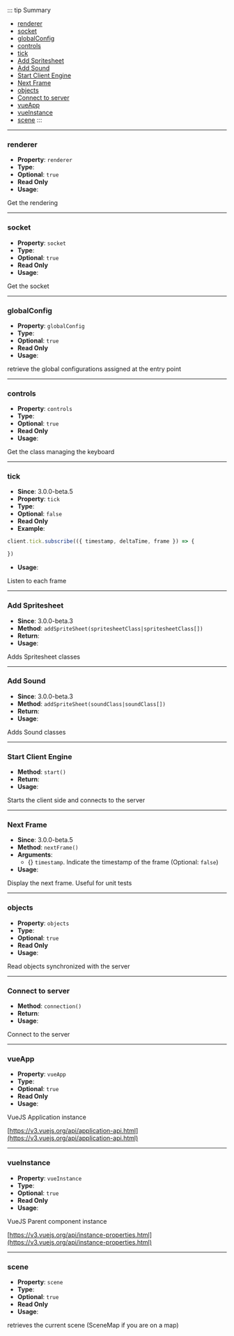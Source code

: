 ::: tip Summary
- [renderer](#renderer)
- [socket](#socket)
- [globalConfig](#globalconfig)
- [controls](#controls)
- [tick](#tick)
- [Add Spritesheet](#add-spritesheet)
- [Add Sound](#add-sound)
- [Start Client Engine](#start-client-engine)
- [Next Frame](#next-frame)
- [objects](#objects)
- [Connect to server](#connect-to-server)
- [vueApp](#vueapp)
- [vueInstance](#vueinstance)
- [scene](#scene)
:::
---
### renderer
- **Property**: `renderer`
- **Type**: <Type type='RpgRenderer' />
- **Optional**: `true`
- **Read Only** 
- **Usage**:

 
Get the rendering 


---
### socket
- **Property**: `socket`
- **Type**: <Type type='Socket' />
- **Optional**: `true`
- **Read Only** 
- **Usage**:

 
Get the socket


---
### globalConfig
- **Property**: `globalConfig`
- **Type**: <Type type='object' />
- **Optional**: `true`
- **Read Only** 
- **Usage**:

 
retrieve the global configurations assigned at the entry point


---
### controls
- **Property**: `controls`
- **Type**: <Type type=' <a href="/classes/keyboard.html">KeyboardControls</a>' />
- **Optional**: `true`
- **Read Only** 
- **Usage**:

 
Get the class managing the keyboard


---
### tick
- **Since**: 3.0.0-beta.5
- **Property**: `tick`
- **Type**: <Type type=' <a href="https://rxjs.dev/guide/observable.html">Observable</a>&lt;{ timestamp: number, deltaTime: number, frame: number }&gt;' />
- **Optional**: `false`
- **Read Only**
- **Example**: 

```ts
client.tick.subscribe(({ timestamp, deltaTime, frame }) => {

})
```
 
- **Usage**:

 
Listen to each frame


---
### Add Spritesheet
- **Since**: 3.0.0-beta.3
- **Method**: `addSpriteSheet(spritesheetClass|spritesheetClass[])`
- **Return**: <Type type='void' />   
- **Usage**:


Adds Spritesheet classes


---
### Add Sound
- **Since**: 3.0.0-beta.3
- **Method**: `addSpriteSheet(soundClass|soundClass[])`
- **Return**: <Type type='void' />   
- **Usage**:


Adds Sound classes


---
### Start Client Engine
- **Method**: `start()`
- **Return**: <Type type='Promise&lt; void &gt;' />   
- **Usage**:


Starts the client side and connects to the server


---
### Next Frame
- **Since**: 3.0.0-beta.5
- **Method**: `nextFrame()`
- **Arguments**:
    - {<Type type='number' />} `timestamp`. Indicate the timestamp of the frame (Optional: `false`) 
- **Usage**:


Display the next frame. Useful for unit tests


---
### objects
- **Property**: `objects`
- **Type**: <Type type=' <a href="https://rxjs.dev/guide/observable.html">Observable</a>&lt; {
     [id: string]: {
         object: any,
         paramsChanged: any
     }
} &gt;' />
- **Optional**: `true`
- **Read Only** 
- **Usage**:


Read objects synchronized with the server


---
### Connect to server
- **Method**: `connection()`
- **Return**: <Type type='void' />   
- **Usage**:


Connect to the server


---
### vueApp
- **Property**: `vueApp`
- **Type**: <Type type='Vue' />
- **Optional**: `true`
- **Read Only** 
- **Usage**:

 
VueJS Application instance

[https://v3.vuejs.org/api/application-api.html](https://v3.vuejs.org/api/application-api.html)


---
### vueInstance
- **Property**: `vueInstance`
- **Type**: <Type type='Vue Instance' />
- **Optional**: `true`
- **Read Only** 
- **Usage**:

 
VueJS Parent component instance

[https://v3.vuejs.org/api/instance-properties.html](https://v3.vuejs.org/api/instance-properties.html)


---
### scene
- **Property**: `scene`
- **Type**: <Type type=' <a href="/classes/scene-map.html">RpgScene</a>' />
- **Optional**: `true`
- **Read Only** 
- **Usage**:

 
retrieves the current scene (SceneMap if you are on a map)

